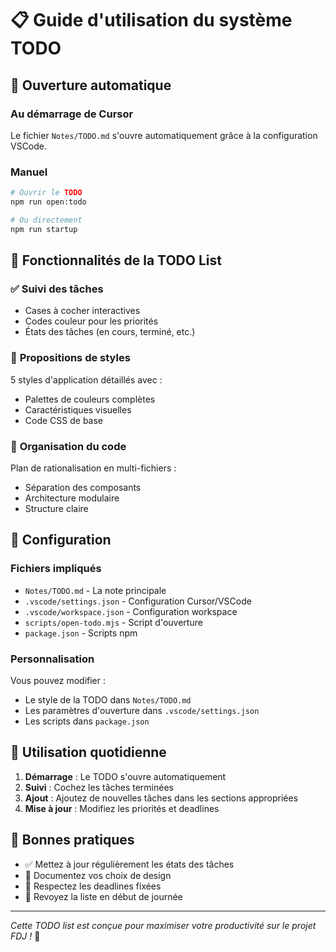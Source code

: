 # 📋 Guide d'utilisation du système TODO

## 🚀 **Ouverture automatique**

### Au démarrage de Cursor
Le fichier `Notes/TODO.md` s'ouvre automatiquement grâce à la configuration VSCode.

### Manuel
```bash
# Ouvrir le TODO
npm run open:todo

# Ou directement
npm run startup
```

## 🎨 **Fonctionnalités de la TODO List**

### ✅ **Suivi des tâches**
- Cases à cocher interactives
- Codes couleur pour les priorités
- États des tâches (en cours, terminé, etc.)

### 🎨 **Propositions de styles**
5 styles d'application détaillés avec :
- Palettes de couleurs complètes
- Caractéristiques visuelles
- Code CSS de base

### 📁 **Organisation du code**
Plan de rationalisation en multi-fichiers :
- Séparation des composants
- Architecture modulaire
- Structure claire

## 🔧 **Configuration**

### Fichiers impliqués
- `Notes/TODO.md` - La note principale
- `.vscode/settings.json` - Configuration Cursor/VSCode
- `.vscode/workspace.json` - Configuration workspace
- `scripts/open-todo.mjs` - Script d'ouverture
- `package.json` - Scripts npm

### Personnalisation
Vous pouvez modifier :
- Le style de la TODO dans `Notes/TODO.md`
- Les paramètres d'ouverture dans `.vscode/settings.json`
- Les scripts dans `package.json`

## 📝 **Utilisation quotidienne**

1. **Démarrage** : Le TODO s'ouvre automatiquement
2. **Suivi** : Cochez les tâches terminées
3. **Ajout** : Ajoutez de nouvelles tâches dans les sections appropriées
4. **Mise à jour** : Modifiez les priorités et deadlines

## 🎯 **Bonnes pratiques**

- ✅ Mettez à jour régulièrement les états des tâches
- 🎨 Documentez vos choix de design
- 📅 Respectez les deadlines fixées
- 🔄 Revoyez la liste en début de journée

---

*Cette TODO list est conçue pour maximiser votre productivité sur le projet FDJ !* 🚀